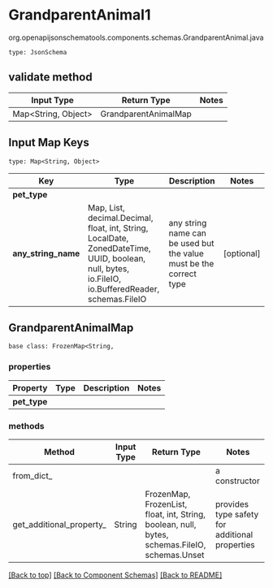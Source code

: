 # GrandparentAnimal1
org.openapijsonschematools.components.schemas.GrandparentAnimal.java
```
type: JsonSchema
```

## validate method
| Input Type | Return Type | Notes |
| ---------- | ----------- | ----- |
| Map<String, Object> | GrandparentAnimalMap | |

## Input Map Keys
```
type: Map<String, Object>
```
Key | Type |  Description | Notes
------------ | ------------- | ------------- | -------------
**pet_type** |  |  |
**any_string_name** | Map, List, decimal.Decimal, float, int, String, LocalDate, ZonedDateTime, UUID, boolean, null, bytes, io.FileIO, io.BufferedReader, schemas.FileIO | any string name can be used but the value must be the correct type | [optional]

## GrandparentAnimalMap
```
base class: FrozenMap<String, 
```

### properties
Property | Type | Description | Notes
-------- | ---- | ----------- | -----
**pet_type** |  |  |

### methods
Method | Input Type | Return Type | Notes
------ | ---------- | ----------- | ------
from_dict_ |  |  | a constructor
get_additional_property_ | String | FrozenMap, FrozenList, float, int, String, boolean, null, bytes, schemas.FileIO, schemas.Unset | provides type safety for additional properties

[[Back to top]](#top) [[Back to Component Schemas]](../../../README.md#Component-Schemas) [[Back to README]](../../../README.md)
